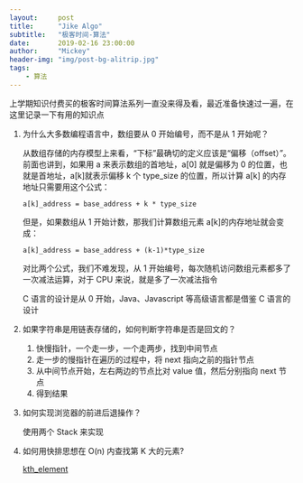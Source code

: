 ```yaml
---
layout:     post
title:      "Jike Algo"
subtitle:   "极客时间-算法"
date:       2019-02-16 23:00:00
author:     "Mickey"
header-img: "img/post-bg-alitrip.jpg"
tags:
    - 算法
---
```


上学期知识付费买的极客时间算法系列一直没来得及看，最近准备快速过一遍，在这里记录一下有用的知识点

1. 为什么大多数编程语言中，数组要从 0 开始编号，而不是从 1 开始呢？

	从数组存储的内存模型上来看，“下标”最确切的定义应该是“偏移（offset）”。前面也讲到，如果用 a 来表示数组的首地址，a[0] 就是偏移为 0 的位置，也就是首地址，a[k]就表示偏移 k 个 type_size 的位置，所以计算 a[k] 的内存地址只需要用这个公式：

	```
	a[k]_address = base_address + k * type_size
	```
	
	但是，如果数组从 1 开始计数，那我们计算数组元素 a[k]的内存地址就会变成：
	
	```
	a[k]_address = base_address + (k-1)*type_size
	```
	
	对比两个公式，我们不难发现，从 1 开始编号，每次随机访问数组元素都多了一次减法运算，对于 CPU 来说，就是多了一次减法指令
	
	C 语言的设计是从 0 开始，Java、Javascript 等高级语言都是借鉴 C 语言的设计

2. 如果字符串是用链表存储的，如何判断字符串是否是回文的？
 
    1. 快慢指针，一个走一步，一个走两步，找到中间节点
    2. 走一步的慢指针在遍历的过程中，将 next 指向之前的指针节点
    3. 从中间节点开始，左右两边的节点比对 value 值，然后分别指向 next 节点
    4. 得到结果

3. 如何实现浏览器的前进后退操作？

    使用两个 Stack 来实现

4. 如何用快排思想在 O(n) 内查找第 K 大的元素?

    [kth_element](https://github.com/mickey0524/classical-data-structure-algorithm/blob/master/kth_element.py)
